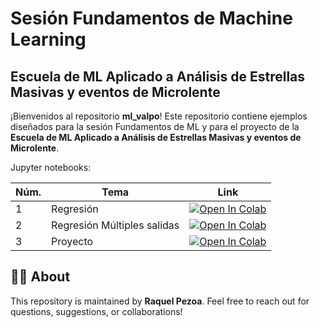 # Sesión Fundamentos de Machine Learning

## Escuela de ML Aplicado a Análisis de Estrellas Masivas y eventos de Microlente

¡Bienvenidos al repositorio **ml_valpo**! Este repositorio contiene ejemplos diseñados para la sesión Fundamentos de ML y para el proyecto de la **Escuela de ML Aplicado a Análisis de Estrellas Masivas y eventos de Microlente**.


Jupyter notebooks:

| Núm.  | Tema  | Link  |
|----------|----------|----------|
| 1   | Regresión   |   [![Open In Colab](https://colab.research.google.com/assets/colab-badge.svg)](https://colab.research.google.com/github/rpezoa/mlvalpo/blob/main/regresion_MLvalpo.ipynb) |
| 2    |  Regresión Múltiples salidas |  [![Open In Colab](https://colab.research.google.com/assets/colab-badge.svg)](https://github.com/rpezoa/mlvalpo/blob/main/regresionMulti_MLvalpo_ipynb.ipynb)|
| 3    |  Proyecto   |  [![Open In Colab](https://colab.research.google.com/assets/colab-badge.svg)](https://colab.research.google.com/github/rpezoa/mlvalpo/blob/main/proyecto_parametros_estelares.ipynb)  |




## 🧑‍🏫 About

This repository is maintained by **Raquel Pezoa**. Feel free to reach out for questions, suggestions, or collaborations!
